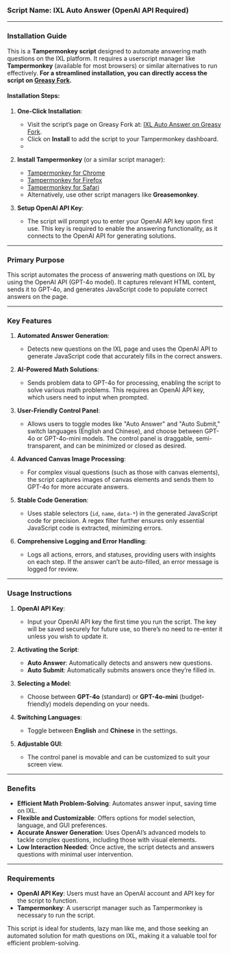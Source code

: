 ### Script Name: IXL Auto Answer (OpenAI API Required)

---

### **Installation Guide**

This is a **Tampermonkey script** designed to automate answering math questions on the IXL platform. It requires a userscript manager like **Tampermonkey** (available for most browsers) or similar alternatives to run effectively. **For a streamlined installation, you can directly access the script on [Greasy Fork](https://greasyfork.org/zh-CN/scripts/517259-ixl-auto-answer-openai-api-requid).**

#### **Installation Steps**:
1. **One-Click Installation**:
   - Visit the script’s page on Greasy Fork at: [IXL Auto Answer on Greasy Fork](https://greasyfork.org/zh-CN/scripts/517259-ixl-auto-answer-openai-api-requid).
   - Click on **Install** to add the script to your Tampermonkey dashboard.
   - 
2. **Install Tampermonkey** (or a similar script manager):
   - [Tampermonkey for Chrome](https://chrome.google.com/webstore/detail/dhdgffkkebhmkfjojejmpbldmpobfkfo)
   - [Tampermonkey for Firefox](https://addons.mozilla.org/en-US/firefox/addon/tampermonkey/)
   - [Tampermonkey for Safari](https://apps.apple.com/app/apple-store/id1482490089)
   - Alternatively, use other script managers like **Greasemonkey**.

3. **Setup OpenAI API Key**:
   - The script will prompt you to enter your OpenAI API key upon first use. This key is required to enable the answering functionality, as it connects to the OpenAI API for generating solutions.

---

### **Primary Purpose**
This script automates the process of answering math questions on IXL by using the OpenAI API (GPT-4o model). It captures relevant HTML content, sends it to GPT-4o, and generates JavaScript code to populate correct answers on the page.

---

### **Key Features**

1. **Automated Answer Generation**:
   - Detects new questions on the IXL page and uses the OpenAI API to generate JavaScript code that accurately fills in the correct answers.

2. **AI-Powered Math Solutions**:
   - Sends problem data to GPT-4o for processing, enabling the script to solve various math problems. This requires an OpenAI API key, which users need to input when prompted.

3. **User-Friendly Control Panel**:
   - Allows users to toggle modes like "Auto Answer" and "Auto Submit," switch languages (English and Chinese), and choose between GPT-4o or GPT-4o-mini models. The control panel is draggable, semi-transparent, and can be minimized or closed as desired.

4. **Advanced Canvas Image Processing**:
   - For complex visual questions (such as those with canvas elements), the script captures images of canvas elements and sends them to GPT-4o for more accurate answers.

5. **Stable Code Generation**:
   - Uses stable selectors (`id`, `name`, `data-*`) in the generated JavaScript code for precision. A regex filter further ensures only essential JavaScript code is extracted, minimizing errors.

6. **Comprehensive Logging and Error Handling**:
   - Logs all actions, errors, and statuses, providing users with insights on each step. If the answer can’t be auto-filled, an error message is logged for review.

---

### **Usage Instructions**

1. **OpenAI API Key**:
   - Input your OpenAI API key the first time you run the script. The key will be saved securely for future use, so there’s no need to re-enter it unless you wish to update it.

2. **Activating the Script**:
   - **Auto Answer**: Automatically detects and answers new questions.
   - **Auto Submit**: Automatically submits answers once they’re filled in.

3. **Selecting a Model**:
   - Choose between **GPT-4o** (standard) or **GPT-4o-mini** (budget-friendly) models depending on your needs.

4. **Switching Languages**:
   - Toggle between **English** and **Chinese** in the settings.

5. **Adjustable GUI**:
   - The control panel is movable and can be customized to suit your screen view.

---

### **Benefits**

- **Efficient Math Problem-Solving**: Automates answer input, saving time on IXL.
- **Flexible and Customizable**: Offers options for model selection, language, and GUI preferences.
- **Accurate Answer Generation**: Uses OpenAI’s advanced models to tackle complex questions, including those with visual elements.
- **Low Interaction Needed**: Once active, the script detects and answers questions with minimal user intervention.

---

### **Requirements**

- **OpenAI API Key**: Users must have an OpenAI account and API key for the script to function.
- **Tampermonkey**: A userscript manager such as Tampermonkey is necessary to run the script.

This script is ideal for students, lazy man like me, and those seeking an automated solution for math questions on IXL, making it a valuable tool for efficient problem-solving.
